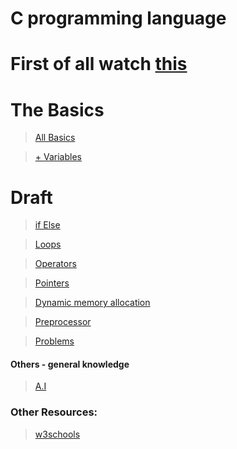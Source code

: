 # C programming language

# First of all watch [this](https://youtu.be/zOjov-2OZ0E)

# The Basics

> [All Basics](https://abyseku.github.io/C/basics)

> [+ Variables](https://abyseku.github.io/C/variables)


# Draft

>[if Else](https://abyseku.github.io/C/draft/ifelse)

>[Loops](https://abyseku.github.io/C/draft/loops)

>[Operators](https://abyseku.github.io/C/draft/operators)

>[Pointers](https://abyseku.github.io/C/draft/pointers)

>[Dynamic memory allocation](https://abyseku.github.io/C/draft/DMA)

>[Preprocessor](https://abyseku.github.io/C/draft/preprocessor)

>[Problems](https://abyseku.github.io/C/draft/problems)


#### Others - general knowledge
>[A.I](https://abyseku.github.io/C/draft/gk/ai)



### Other Resources:
> [w3schools](https://www.w3schools.com/c/index.php)
